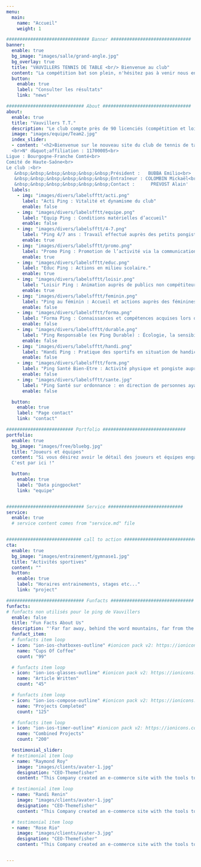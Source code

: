 ```yaml
---
menu:
  main:
    name: "Accueil"
    weight: 1

############################### Banner ##############################
banner:
  enable: true
  bg_image: "images/salle/grand-angle.jpg"
  bg_overlay: true
  title: "VAUVILLERS TENNIS DE TABLE <br/> Bienvenue au club"
  content: "La compétition bat son plein, n'hésitez pas à venir nous encourager !"
  button:
    enable: true
    label: "Consulter les résultats"
    link: "news"

############################# About #################################
about:
  enable: true
  title: "Vauvillers T.T."
  description: "Le club compte près de 90 licenciés (compétition et loisir) et est ouvert à toutes et tous."
  image: "images/equipe/Team2.jpg"
  index_slider:
  - content: '<h2>Bienvenue sur le nouveau site du club de tennis de table de Vauvillers.</h2><h4>Nous faisons peau neuve <i class="ion-happy-outline"></i></h4>
  <br>N° d&quot;affiliation : 11700005​<br>
Ligue : Bourgogne-Franche Comté<br>
Comité de Haute-Saône<br>
Le club :<br>
   &nbsp;&nbsp;&nbsp;&nbsp;&nbsp;&nbsp;Président :   BUBBA Emilio<br>
   &nbsp;&nbsp;&nbsp;&nbsp;&nbsp;&nbsp;Entraîneur : COLOMBIN Mickaël<br>
   &nbsp;&nbsp;&nbsp;&nbsp;&nbsp;&nbsp;Contact :      PREVOST Alain'
  labels:
    - img: "images/divers/labelsfftt/acti.png"
      label: "Acti Ping : Vitalité et dynamisme du club"
      enable: false
    - img: "images/divers/labelsfftt/equipe.png"
      label: "Equip Ping : Conditions matérielles d’accueil"
      enable: false
    - img: "images/divers/labelsfftt/4-7.png"
      label: "Ping 4/7 ans : Travail effectué auprès des petits pongistes."
      enable: true
    - img: "images/divers/labelsfftt/promo.png"
      label: "Promo Ping : Promotion de l’activité via la communication et les organisations."
      enable: true
    - img: "images/divers/labelsfftt/educ.png"
      label: "Educ Ping : Actions en milieu scolaire."
      enable: true
    - img: "images/divers/labelsfftt/loisir.png"
      label: "Loisir Ping : Animation auprès de publics non compétiteurs."
      enable: true
    - img: "images/divers/labelsfftt/feminin.png"
      label: "Ping au féminin : Accueil et actions auprès des féminines"
      enable: false
    - img: "images/divers/labelsfftt/forma.png"
      label: "Forma Ping : Connaissances et compétences acquises lors des formations de dirigeants, d’arbitres et de techniciens."
      enable: false
    - img: "images/divers/labelsfftt/durable.png"
      label: "Ping Responsable (ex Ping Durable) : Écologie, la sensibilisation aux dérives."
      enable: false
    - img: "images/divers/labelsfftt/handi.png"
      label: "Handi Ping : Pratique des sportifs en situation de handicap moteur et/ou mental."
      enable: false
    - img: "images/divers/labelsfftt/form.png"
      label: "Ping Santé Bien-Etre : Activité physique et pongiste auprès de publics en bonne santé."
      enable: false
    - img: "images/divers/labelsfftt/sante.jpg"
      label: "Ping Santé sur ordonnance : en direction de personnes ayant des pathologies lourdes (cancer, Parkinson, Alzheimer)."
      enable: false

  button:
    enable: true
    label: "Page contact"
    link: "contact"

######################### Portfolio ###############################
portfolio:
  enable: true
  bg_image: "images/free/bluebg.jpg"
  title: "Joueurs et équipes"
  content: "Si vous désirez avoir le détail des joueurs et équipes engagés (merci pingpocket!) 
  C'est par ici !"

  button:
    enable: true
    label: "Data pingpocket"
    link: "equipe"


############################# Service ############################
service:
  enable: true
  # service content comes from "service.md" file


############################ call to action ###########################
cta:
  enable: true
  bg_image: "images/entrainement/gymnase1.jpg"
  title: "Activités sportives"
  content: ""
  button:
    enable: true
    label: "Horaires entrainements, stages etc..."
    link: "project"

############################# Funfacts ###############################
funfacts:
# funfacts non utilisés pour le ping de Vauvillers
  enable: false
  title: "Fun Facts About Us"
  description: "'Far far away, behind the word mountains, far from the countries Vokalia and Consonantia, <br> there live the blind texts. Separated they live in Bookmarksgrove right at the coast of the Semantics'"
  funfact_item:
  # funfacts item loop
  - icon: "ion-ios-chatboxes-outline" #ionicon pack v2: https://ionicons.com/v2/
    name: "Cups Of Coffee"
    count: "99"

  # funfacts item loop
  - icon: "ion-ios-glasses-outline" #ionicon pack v2: https://ionicons.com/v2/
    name: "Article Written"
    count: "45"

  # funfacts item loop
  - icon: "ion-ios-compose-outline" #ionicon pack v2: https://ionicons.com/v2/
    name: "Projects Completed"
    count: "125"

  # funfacts item loop
  - icon: "ion-ios-timer-outline" #ionicon pack v2: https://ionicons.com/v2/
    name: "Combined Projects"
    count: "200"

  testimonial_slider:
  # testimonial item loop
  - name: "Raymond Roy"
    image: "images/clients/avater-1.jpg"
    designation: "CEO-Themefisher"
    content: "This Company created an e-commerce site with the tools to make our business a success, with innovative ideas we feel that our site has unique elements that make us stand out from the crowd."

  # testimonial item loop
  - name: "Randi Renin"
    image: "images/clients/avater-1.jpg"
    designation: "CEO-Themefisher"
    content: "This Company created an e-commerce site with the tools to make our business a success, with innovative ideas we feel that our site has unique elements that make us stand out from the crowd."

  # testimonial item loop
  - name: "Rose Rio"
    image: "images/clients/avater-3.jpg"
    designation: "CEO-Themefisher"
    content: "This Company created an e-commerce site with the tools to make our business a success, with innovative ideas we feel that our site has unique elements that make us stand out from the crowd."


---
```

